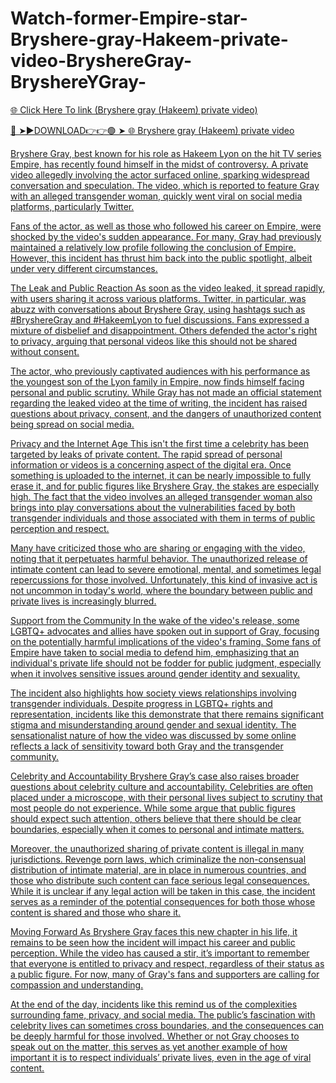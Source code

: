 # Watch-former-Empire-star-Bryshere-gray-Hakeem-private-video-BryshereGray-BryshereYGray-
<a href="https://zynxol.cfd/scdfhtfsx"> 🌐 Click Here To link (Bryshere gray (Hakeem) private video)

🔴 ➤►DOWNLOAD👉👉🟢 ➤  <a href="https://zynxol.cfd/scdfhtfsx"> 🌐 Bryshere gray (Hakeem) private video

Bryshere Gray, best known for his role as Hakeem Lyon on the hit TV series Empire, has recently found himself in the midst of controversy. A private video allegedly involving the actor surfaced online, sparking widespread conversation and speculation. The video, which is reported to feature Gray with an alleged transgender woman, quickly went viral on social media platforms, particularly Twitter.

Fans of the actor, as well as those who followed his career on Empire, were shocked by the video's sudden appearance. For many, Gray had previously maintained a relatively low profile following the conclusion of Empire. However, this incident has thrust him back into the public spotlight, albeit under very different circumstances.

The Leak and Public Reaction
As soon as the video leaked, it spread rapidly, with users sharing it across various platforms. Twitter, in particular, was abuzz with conversations about Bryshere Gray, using hashtags such as #BryshereGray and #HakeemLyon to fuel discussions. Fans expressed a mixture of disbelief and disappointment. Others defended the actor's right to privacy, arguing that personal videos like this should not be shared without consent.

The actor, who previously captivated audiences with his performance as the youngest son of the Lyon family in Empire, now finds himself facing personal and public scrutiny. While Gray has not made an official statement regarding the leaked video at the time of writing, the incident has raised questions about privacy, consent, and the dangers of unauthorized content being spread on social media.

Privacy and the Internet Age
This isn't the first time a celebrity has been targeted by leaks of private content. The rapid spread of personal information or videos is a concerning aspect of the digital era. Once something is uploaded to the internet, it can be nearly impossible to fully erase it, and for public figures like Bryshere Gray, the stakes are especially high. The fact that the video involves an alleged transgender woman also brings into play conversations about the vulnerabilities faced by both transgender individuals and those associated with them in terms of public perception and respect.

Many have criticized those who are sharing or engaging with the video, noting that it perpetuates harmful behavior. The unauthorized release of intimate content can lead to severe emotional, mental, and sometimes legal repercussions for those involved. Unfortunately, this kind of invasive act is not uncommon in today's world, where the boundary between public and private lives is increasingly blurred.

Support from the  Community
In the wake of the video's release, some LGBTQ+ advocates and allies have spoken out in support of Gray, focusing on the potentially harmful implications of the video's framing. Some fans of Empire have taken to social media to defend him, emphasizing that an individual's private life should not be fodder for public judgment, especially when it involves sensitive issues around gender identity and sexuality.

The incident also highlights how society views relationships involving transgender individuals. Despite progress in LGBTQ+ rights and representation, incidents like this demonstrate that there remains significant stigma and misunderstanding around gender and sexual identity. The sensationalist nature of how the video was discussed by some online reflects a lack of sensitivity toward both Gray and the transgender community.

Celebrity and Accountability
Bryshere Gray’s case also raises broader questions about celebrity culture and accountability. Celebrities are often placed under a microscope, with their personal lives subject to scrutiny that most people do not experience. While some argue that public figures should expect such attention, others believe that there should be clear boundaries, especially when it comes to personal and intimate matters.

Moreover, the unauthorized sharing of private content is illegal in many jurisdictions. Revenge porn laws, which criminalize the non-consensual distribution of intimate material, are in place in numerous countries, and those who distribute such content can face serious legal consequences. While it is unclear if any legal action will be taken in this case, the incident serves as a reminder of the potential consequences for both those whose content is shared and those who share it.

Moving Forward
As Bryshere Gray faces this new chapter in his life, it remains to be seen how the incident will impact his career and public perception. While the video has caused a stir, it’s important to remember that everyone is entitled to privacy and respect, regardless of their status as a public figure. For now, many of Gray's fans and supporters are calling for compassion and understanding.

At the end of the day, incidents like this remind us of the complexities surrounding fame, privacy, and social media. The public’s fascination with celebrity lives can sometimes cross boundaries, and the consequences can be deeply harmful for those involved. Whether or not Gray chooses to speak out on the matter, this serves as yet another example of how important it is to respect individuals’ private lives, even in the age of viral content.
